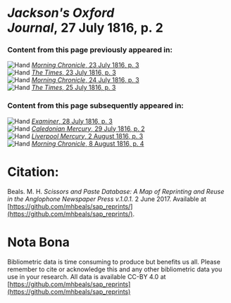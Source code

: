 # *Jackson's Oxford Journal*, 27 July 1816, p. 2  
  
### Content from this page previously appeared in:  
![Hand](http://scissorsandpaste.net/wp-content/uploads/2017/06/smallhandpointer.png) [*Morning Chronicle*, 23 July 1816, p. 3](https://mhbeals.github.io/sap_html/Morning-Chronicle/Morning-Chronicle-23-July-1816-p-3)  
![Hand](http://scissorsandpaste.net/wp-content/uploads/2017/06/smallhandpointer.png) [*The Times*, 23 July 1816, p. 3](https://mhbeals.github.io/sap_html/The-Times/The-Times-23-July-1816-p-3)  
![Hand](http://scissorsandpaste.net/wp-content/uploads/2017/06/smallhandpointer.png) [*Morning Chronicle*, 24 July 1816, p. 3](https://mhbeals.github.io/sap_html/Morning-Chronicle/Morning-Chronicle-24-July-1816-p-3)  
![Hand](http://scissorsandpaste.net/wp-content/uploads/2017/06/smallhandpointer.png) [*The Times*, 25 July 1816, p. 3](https://mhbeals.github.io/sap_html/The-Times/The-Times-25-July-1816-p-3)  
  
### Content from this page subsequently appeared in:  
![Hand](http://scissorsandpaste.net/wp-content/uploads/2017/06/smallhandpointer.png) [*Examiner*, 28 July 1816, p. 3](https://mhbeals.github.io/sap_html/Examiner/Examiner-28-July-1816-p-3)  
![Hand](http://scissorsandpaste.net/wp-content/uploads/2017/06/smallhandpointer.png) [*Caledonian Mercury*, 29 July 1816, p. 2](https://mhbeals.github.io/sap_html/Caledonian-Mercury/Caledonian-Mercury-29-July-1816-p-2)  
![Hand](http://scissorsandpaste.net/wp-content/uploads/2017/06/smallhandpointer.png) [*Liverpool Mercury*, 2 August 1816, p. 3](https://mhbeals.github.io/sap_html/Liverpool-Mercury/Liverpool-Mercury-2-August-1816-p-3)  
![Hand](http://scissorsandpaste.net/wp-content/uploads/2017/06/smallhandpointer.png) [*Morning Chronicle*, 8 August 1816, p. 4](https://mhbeals.github.io/sap_html/Morning-Chronicle/Morning-Chronicle-8-August-1816-p-4)  


# Citation: 

Beals. M. H. *Scissors and Paste Database: A Map of Reprinting and Reuse in the Anglophone Newspaper Press v.1.0.1.* 2 June 2017. Available at [https://github.com/mhbeals/sap_reprints/](https://github.com/mhbeals/sap_reprints/). 

# Nota Bona

Bibliometric data is time consuming to produce but benefits us all. Please remember to cite or acknowledge this and any other bibliometric data you use in your research. All data is available CC-BY 4.0 at [https://github.com/mhbeals/sap_reprints](https://github.com/mhbeals/sap_reprints)